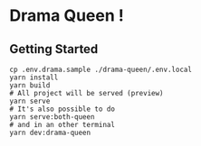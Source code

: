 # Drama Queen !

## Getting Started

```
cp .env.drama.sample ./drama-queen/.env.local
yarn install
yarn build
# All project will be served (preview)
yarn serve
# It's also possible to do
yarn serve:both-queen
# and in an other terminal
yarn dev:drama-queen
```
